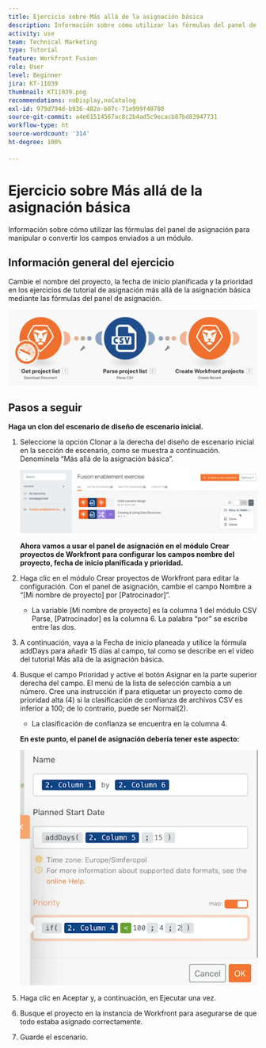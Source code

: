```yaml
---
title: Ejercicio sobre Más allá de la asignación básica
description: Información sobre cómo utilizar las fórmulas del panel de asignación para manipular o convertir los campos enviados a un módulo.
activity: use
team: Technical Marketing
type: Tutorial
feature: Workfront Fusion
role: User
level: Beginner
jira: KT-11039
thumbnail: KT11039.png
recommendations: noDisplay,noCatalog
exl-id: 979d794d-b936-402e-b07c-71e999f40780
source-git-commit: a4e61514567ac8c2b4ad5c9ecacb87bd83947731
workflow-type: ht
source-wordcount: '314'
ht-degree: 100%

---
```


# Ejercicio sobre Más allá de la asignación básica

Información sobre cómo utilizar las fórmulas del panel de asignación para manipular o convertir los campos enviados a un módulo.

## Información general del ejercicio

Cambie el nombre del proyecto, la fecha de inicio planificada y la prioridad en los ejercicios de tutorial de asignación más allá de la asignación básica mediante las fórmulas del panel de asignación.

![Más allá de la asignación básica imagen 1](../12-exercises/assets/beyond-basic-mapping-walkthrough-1.png)

## Pasos a seguir

**Haga un clon del escenario de diseño de escenario inicial.**

1. Seleccione la opción Clonar a la derecha del diseño de escenario inicial en la sección de escenario, como se muestra a continuación. Denomínela “Más allá de la asignación básica”.

   ![Más allá de la asignación básica imagen 2](../12-exercises/assets/beyond-basic-mapping-walkthrough-2.png)

   **Ahora vamos a usar el panel de asignación en el módulo Crear proyectos de Workfront para configurar los campos nombre del proyecto, fecha de inicio planificada y prioridad.**

1. Haga clic en el módulo Crear proyectos de Workfront para editar la configuración. Con el panel de asignación, cambie el campo Nombre a “[Mi nombre de proyecto] por [Patrocinador]”.

   + La variable [Mi nombre de proyecto] es la columna 1 del módulo CSV Parse, [Patrocinador] es la columna 6. La palabra “por” se escribe entre las dos.

1. A continuación, vaya a la Fecha de inicio planeada y utilice la fórmula addDays para añadir 15 días al campo, tal como se describe en el vídeo del tutorial Más allá de la asignación básica.
1. Busque el campo Prioridad y active el botón Asignar en la parte superior derecha del campo. El menú de la lista de selección cambia a un número. Cree una instrucción if para etiquetar un proyecto como de prioridad alta (4) si la clasificación de confianza de archivos CSV es inferior a 100; de lo contrario, puede ser Normal(2).

   + La clasificación de confianza se encuentra en la columna 4.

   **En este punto, el panel de asignación debería tener este aspecto:**

   ![Más allá de la asignación básica imagen 3](../12-exercises/assets/beyond-basic-mapping-walkthrough-3.png)

1. Haga clic en Aceptar y, a continuación, en Ejecutar una vez.
1. Busque el proyecto en la instancia de Workfront para asegurarse de que todo estaba asignado correctamente.
1. Guarde el escenario.
